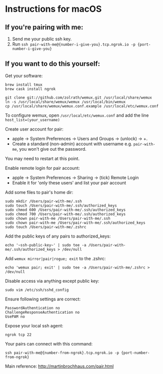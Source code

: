 # Instructions for macOS

## If you're pairing with me:

1. Send me your public ssh key.
2. Run `ssh pair-with-me@{number-i-give-you}.tcp.ngrok.io -p {port-number-i-give-you}`

## If you want to do this yourself:

Get your software:
```
brew install tmux
brew cask install ngrok

git clone git://github.com/zolrath/wemux.git /usr/local/share/wemux
ln -s /usr/local/share/wemux/wemux /usr/local/bin/wemux
cp /usr/local/share/wemux/wemux.conf.example /usr/local/etc/wemux.conf
```

To configure wemux, open `/usr/local/etc/wemux.conf` and add the line `host_list=(your_username)`

Create user account for pair:
- apple -> System Preferences -> Users and Groups -> (unlock) -> +.
- Create a standard (non-admin) account with username e.g. `pair-with-me`, you won't give out the
  password.

You may need to restart at this point.

Enable remote login for pair account:
- apple -> System Preferences -> Sharing -> (tick) Remote Login
- Enable it for 'only these users' and list your pair account

Add some files to pair's home dir:
```
sudo mkdir /Users/pair-with-me/.ssh
sudo touch /Users/pair-with-me/.ssh/authorized_keys
sudo chmod 600 /Users/pair-with-me/.ssh/authorized_keys
sudo chmod 700 /Users/pair-with-me/.ssh/authorized_keys
sudo chown pair-with-me /Users/pair-with-me/.ssh
sudo chown pair-with-me /Users/pair-with-me/.ssh/authorized_keys
sudo touch /Users/pair-with-me/.zshrc
```

Add the public keys of any pairs to authorized_keys:

```
echo '~ssh-public-key~' | sudo tee -a /Users/pair-with-me/.ssh/authorized_keys > /dev/null
```

Add `wemux mirror|pair|rogue; exit` to the .zshrc:

```
echo 'wemux pair; exit' | sudo tee -a /Users/pair-with-me/.zshrc > /dev/null
```

Disable access via anything except public key:
```
sudo vim /etc/ssh/sshd_config
```

Ensure following settings are correct:
```
PasswordAuthentication no
ChallengeResponseAuthentication no
UsePAM no
```

Expose your local ssh agent:
```
ngrok tcp 22
```

Your pairs can connect with this command:
```
ssh pair-with-me@{number-from-ngrok}.tcp.ngrok.io -p {port-number-from-ngrok}
```


Main reference: http://martinbrochhaus.com/pair.html
